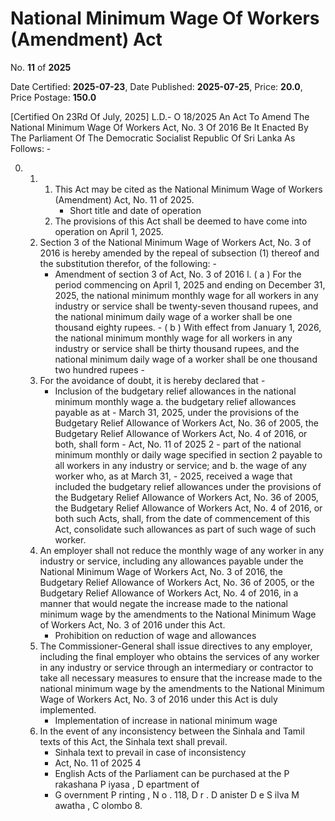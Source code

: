 # National Minimum Wage Of Workers  (Amendment) Act

No. **11** of **2025**

Date Certified: **2025-07-23**, Date Published: **2025-07-25**, Price: **20.0**, Price Postage: **150.0**

[Certified On 23Rd Of July, 2025]
L.D.- O 18/2025
An Act To Amend The National Minimum Wage Of
Workers Act, No. 3 Of 2016
Be It Enacted By The Parliament Of The Democratic Socialist  Republic Of Sri Lanka As Follows: -

0. 
    1. 
        1. This Act may be cited as the National Minimum  Wage of Workers (Amendment) Act, No. 11 of 2025.
            - Short title and  date of operation
        2. The provisions of this Act shall be deemed to have  come into operation on April 1, 2025.
    2. Section  3 of the National Minimum Wage of Workers  Act, No. 3 of  2016 is hereby amended by the repeal of  subsection (1) thereof and the substitution therefor, of the  following: -
        - Amendment of  section 3 of Act,  No. 3 of 2016
            l. ( a ) For the period commencing on April 1,  2025 and ending on December 31, 2025, the national  minimum monthly wage for all workers in any industry  or service shall be twenty-seven thousand rupees, and  the national minimum daily wage of a worker shall be  one thousand eighty rupees.
                - ( b ) With effect from January 1, 2026, the national  minimum monthly wage for all workers in any  industry or service shall be thirty thousand rupees, and  the national minimum daily wage of a worker shall be  one thousand two hundred rupees
                - 
    3. For the avoidance of doubt, it is hereby declared that -
        - Inclusion of the  budgetary relief  allowances in the  national minimum  monthly wage
            a. the budgetary relief allowances payable as at
                - March 31, 2025, under the provisions of the  Budgetary Relief Allowance of Workers Act,
 No. 36 of 2005, the Budgetary Relief Allowance  of Workers Act, No. 4 of 2016, or both, shall form
                - Act, No. 11 of 2025 2
                - part of the national minimum monthly or daily  wage specified in section 2 payable to all workers  in any industry or service; and
            b. the wage of any worker who, as at March 31,
                - 2025, received a wage that included the budgetary  relief allowances under the provisions of the  Budgetary Relief Allowance of Workers Act, 
 No. 36 of 2005, the Budgetary Relief Allowance  of Workers Act, No. 4 of 2016, or both such Acts,  shall, from the date of commencement of this Act,  consolidate such allowances as part of such wage  of such worker.
    4. An employer shall not reduce the monthly wage of any  worker in any industry or service, including any allowances  payable under the National Minimum Wage of Workers Act,  No. 3 of 2016, the Budgetary Relief Allowance of Workers  Act, No. 36 of 2005, or the Budgetary Relief Allowance of  Workers Act, No. 4 of 2016, in a manner that would negate  the increase made to the national minimum wage by the  amendments to the National Minimum Wage of Workers  Act, No. 3 of 2016 under this Act.
        - Prohibition on  reduction of wage  and allowances
    5. The Commissioner-General shall issue directives to  any employer, including the final employer who obtains the  services of any worker in any industry or service through  an intermediary or contractor to take all necessary measures  to ensure that the increase made to the national minimum  wage by the amendments to the National Minimum Wage  of Workers Act, No. 3 of 2016 under this Act is duly  implemented.
        - Implementation  of increase in  national minimum  wage
    6. In the event of any inconsistency between the Sinhala  and Tamil texts of this Act, the Sinhala text shall prevail.
        - Sinhala text to  prevail in case of  inconsistency
        - Act, No. 11 of 2025 4
        - English Acts of the Parliament can be purchased at the P rakashana   P iyasa ,  D epartment   of
        - G overnment  P rinting , N o . 118, D r . D anister  D e  S ilva  M awatha , C olombo  8.
